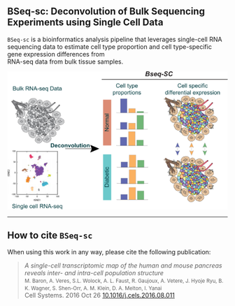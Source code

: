 ## BSeq-sc: Deconvolution of Bulk Sequencing Experiments using Single Cell Data

`BSeq-sc` is a bioinformatics analysis pipeline that leverages single-cell RNA sequencing data
to estimate cell type proportion and cell type-specific gene expression differences from  
RNA-seq data from bulk tissue samples.

![Bseq-SC pipeline](vignettes/images/pipeline.resized.png)

-----
## How to cite `BSeq-sc`
When using this work in any way, please cite the following publication:

> *A single-cell transcriptomic map of the human and mouse pancreas reveals inter- and intra-cell population structure*<br />
> <small>M. Baron, A. Veres, S.L. Wolock, A. L. Faust, R. Gaujoux, A. Vetere, J. Hyoje Ryu, B. K. Wagner, S. Shen-Orr, A. M. Klein, D. A. Melton, I. Yanai<br /></small>
> Cell Systems. 2016 Oct 26 [10.1016/j.cels.2016.08.011](https://www.ncbi.nlm.nih.gov/pubmed/27667365) 

